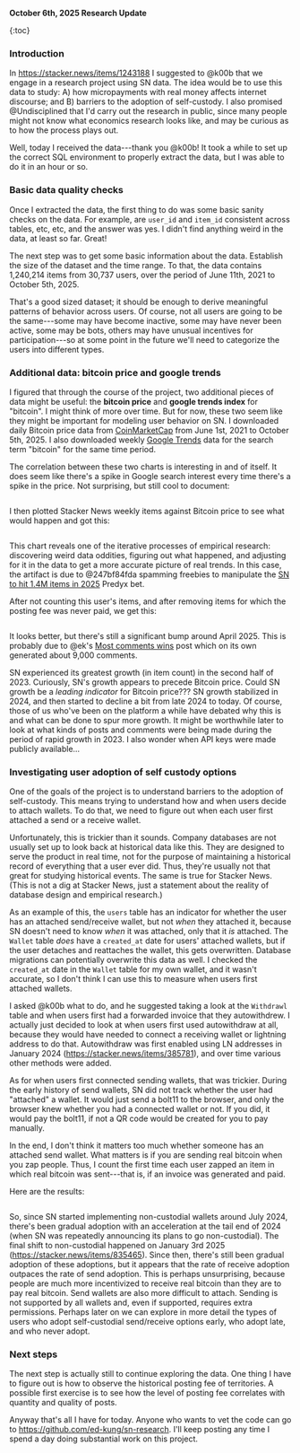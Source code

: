 **October 6th, 2025 Research Update**

{:toc}

### Introduction

In https://stacker.news/items/1243188 I suggested to @k00b that we engage in a research project using SN data. The idea would be to use this data to study: A) how micropayments with real money affects internet discourse; and B) barriers to the adoption of self-custody.  I also promised @Undisciplined that I'd carry out the research in public, since many people might not know what economics research looks like, and may be curious as to how the process plays out.

Well, today I received the data---thank you @k00b!  It took a while to set up the correct SQL environment to properly extract the data, but I was able to do it in an hour or so.

### Basic data quality checks

Once I extracted the data, the first thing to do was some basic sanity checks on the data. For example, are `user_id` and `item_id` consistent across tables, etc, etc, and the answer was yes. I didn't find anything weird in the data, at least so far. Great!

The next step was to get some basic information about the data. Establish the size of the dataset and the time range. To that, the data contains 1,240,214 items from 30,737 users, over the period of June 11th, 2021 to October 5th, 2025.

That's a good sized dataset; it should be enough to derive meaningful patterns of behavior across users. Of course, not all users are going to be the same---some may have become inactive, some may have never been active, some may be bots, others may have unusual incentives for participation---so at some point in the future we'll need to categorize the users into different types. 

### Additional data: bitcoin price and google trends

I figured that through the course of the project, two additional pieces of data might be useful: the **bitcoin price** and **google trends index** for "bitcoin".  I might think of more over time.  But for now, these two seem like they might be important for modeling user behavior on SN. I downloaded daily Bitcoin price data from [CoinMarketCap](https://coinmarketcap.com/currencies/bitcoin/historical-data/) from June 1st, 2021 to October 5th, 2025.  I also downloaded weekly [Google Trends](https://trends.google.com/trends/explore?date=2021-06-01%202025-10-06&q=bitcoin&hl=en) data for the search term "bitcoin" for the same time period.

The correlation between these two charts is interesting in and of itself. It does seem like there's a spike in Google search interest every time there's a spike in the price. Not surprising, but still cool to document:

![]()

I then plotted Stacker News weekly items against Bitcoin price to see what would happen and got this:

![]()

This chart reveals one of the iterative processes of empirical research: discovering weird data oddities, figuring out what happened, and adjusting for it in the data to get a more accurate picture of real trends.  In this case, the artifact is due to @247bf84fda spamming freebies to manipulate the [SN to hit 1.4M items in 2025](https://beta.predyx.com/market/stacker-news-hit-14m-items-in-2025) Predyx bet.

After not counting this user's items, and after removing items for which the posting fee was never paid, we get this:

![]()

It looks better, but there's still a significant bump around April 2025. This is probably due to @ek's [Most comments wins](https://stacker.news/items/948515) post which on its own generated about 9,000 comments.

SN experienced its greatest growth (in item count) in the second half of 2023. Curiously, SN's growth appears to precede Bitcoin price.  Could SN growth be a *leading indicator* for Bitcoin price??? SN growth stabilized in 2024, and then started to decline a bit from late 2024 to today. Of course, those of us who've been on the platform a while have debated why this is and what can be done to spur more growth.  It might be worthwhile later to look at what kinds of posts and comments were being made during the period of rapid growth in 2023. I also wonder when API keys were made publicly available...

### Investigating user adoption of self custody options

One of the goals of the project is to understand barriers to the adoption of self-custody. This means trying to understand how and when users decide to attach wallets. To do that, we need to figure out when each user first attached a send or a receive wallet.

Unfortunately, this is trickier than it sounds. Company databases are not usually set up to look back at historical data like this. They are designed to serve the product in real time, not for the purpose of maintaining a historical record of everything that a user ever did. Thus, they're usually not that great for studying historical events. The same is true for Stacker News. (This is not a dig at Stacker News, just a statement about the reality of database design and empirical research.) 

As an example of this, the `users` table has an indicator for whether the user has an attached send/receive wallet, but not *when* they attached it, because SN doesn't need to know *when* it was attached, only that it *is* attached. The `Wallet` table *does* have a `created_at` date for users' attached wallets, but if the user detaches and reattaches the wallet, this gets overwritten. Database migrations can potentially overwrite this data as well. I checked the `created_at` date in the `Wallet` table for my own wallet, and it wasn't accurate, so I don't think I can use this to measure when users first attached wallets.

I asked @k00b what to do, and he suggested taking a look at the `Withdrawl` table and when users first had a forwarded invoice that they autowithdrew. I actually just decided to look at when users first used autowithdraw at all, because they would have needed to connect a receiving wallet or lightning address to do that. Autowithdraw was first enabled using LN addresses in January 2024 (https://stacker.news/items/385781), and over time various other methods were added. 

As for when users first connected sending wallets, that was trickier. During the early history of send wallets, SN did not track whether the user had "attached" a wallet. It would just send a bolt11 to the browser, and only the browser knew whether you had a connected wallet or not. If you did, it would pay the bolt11, if not a QR code would be created for you to pay manually.

In the end, I don't think it matters too much whether someone has an attached send wallet. What matters is if you are sending real bitcoin when you zap people. Thus, I count the first time each user zapped an item in which real bitcoin was sent---that is, if an invoice was generated and paid. 

Here are the results:

![]()

So, since SN started implementing non-custodial wallets around July 2024, there's been gradual adoption with an acceleration at the tail end of 2024 (when SN was repeatedly announcing its plans to go non-custodial). The final shift to non-custodial happened on January 3rd 2025 (https://stacker.news/items/835465). Since then, there's still been gradual adoption of these adoptions, but it appears that the rate of receive adoption outpaces the rate of send adoption. This is perhaps unsurprising, because people are much more incentivized to receive real bitcoin than they are to pay real bitcoin. Send wallets are also more difficult to attach. Sending is not supported by all wallets and, even if supported, requires extra permissions. Perhaps later on we can explore in more detail the types of users who adopt self-custodial send/receive options early, who adopt late, and who never adopt.

### Next steps

The next step is actually still to continue exploring the data. One thing I have to figure out is how to observe the historical posting fee of territories. A possible first exercise is to see how the level of posting fee correlates with quantity and quality of posts.

Anyway that's all I have for today. Anyone who wants to vet the code can go to https://github.com/ed-kung/sn-research. I'll keep posting any time I spend a day doing substantial work on this project.


